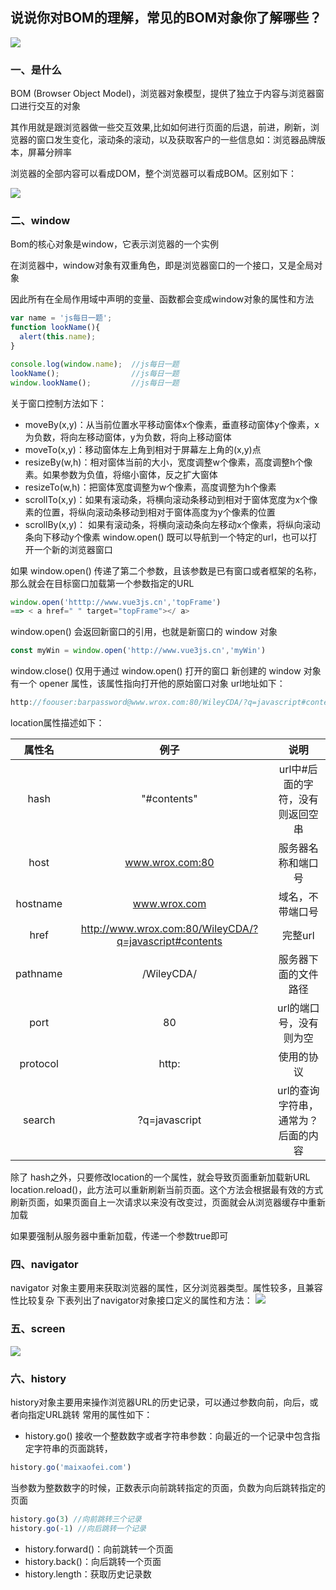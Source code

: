 ## 说说你对BOM的理解，常见的BOM对象你了解哪些？
![](https://static.vue-js.com/3e191c40-8089-11eb-85f6-6fac77c0c9b3.png)

### 一、是什么
BOM (Browser Object Model)，浏览器对象模型，提供了独立于内容与浏览器窗口进行交互的对象

其作用就是跟浏览器做一些交互效果,比如如何进行页面的后退，前进，刷新，浏览器的窗口发生变化，滚动条的滚动，以及获取客户的一些信息如：浏览器品牌版本，屏幕分辨率

浏览器的全部内容可以看成DOM，整个浏览器可以看成BOM。区别如下：

![](https://static.vue-js.com/482f33e0-8089-11eb-85f6-6fac77c0c9b3.png)

### 二、window
Bom的核心对象是window，它表示浏览器的一个实例

在浏览器中，window对象有双重角色，即是浏览器窗口的一个接口，又是全局对象

因此所有在全局作用域中声明的变量、函数都会变成window对象的属性和方法
```js
var name = 'js每日一题';
function lookName(){
  alert(this.name);
}

console.log(window.name);  //js每日一题
lookName();                //js每日一题
window.lookName();         //js每日一题
```

关于窗口控制方法如下：
* moveBy(x,y)：从当前位置水平移动窗体x个像素，垂直移动窗体y个像素，x为负数，将向左移动窗体，y为负数，将向上移动窗体
* moveTo(x,y)：移动窗体左上角到相对于屏幕左上角的(x,y)点
* resizeBy(w,h)：相对窗体当前的大小，宽度调整w个像素，高度调整h个像素。如果参数为负值，将缩小窗体，反之扩大窗体
* resizeTo(w,h)：把窗体宽度调整为w个像素，高度调整为h个像素
* scrollTo(x,y)：如果有滚动条，将横向滚动条移动到相对于窗体宽度为x个像素的位置，将纵向滚动条移动到相对于窗体高度为y个像素的位置
* scrollBy(x,y)： 如果有滚动条，将横向滚动条向左移动x个像素，将纵向滚动条向下移动y个像素
window.open() 既可以导航到一个特定的url，也可以打开一个新的浏览器窗口

如果 window.open() 传递了第二个参数，且该参数是已有窗口或者框架的名称，那么就会在目标窗口加载第一个参数指定的URL
```js
window.open('htttp://www.vue3js.cn','topFrame')
==> < a href=" " target="topFrame"></ a>
```

window.open() 会返回新窗口的引用，也就是新窗口的 window 对象
```js
const myWin = window.open('http://www.vue3js.cn','myWin')
```

window.close() 仅用于通过 window.open() 打开的窗口
新创建的 window 对象有一个 opener 属性，该属性指向打开他的原始窗口对象
url地址如下：
```js
http://foouser:barpassword@www.wrox.com:80/WileyCDA/?q=javascript#contents
```
location属性描述如下：

| 属性名 |    例子     |               说明               |
| :----: | :---------: | :------------------------------: |
|  hash  | "#contents" | url中#后面的字符，没有则返回空串 |
|  host  | www.wrox.com:80 | 服务器名称和端口号 |
|  hostname  | www.wrox.com | 域名，不带端口号 |
|  href  | http://www.wrox.com:80/WileyCDA/?q=javascript#contents | 完整url |
|  pathname  | /WileyCDA/ | 服务器下面的文件路径 |
|  port  | 80 | url的端口号，没有则为空 |
|  protocol  | http: | 使用的协议 |
|  search  | ?q=javascript | url的查询字符串，通常为？后面的内容 |

除了 hash之外，只要修改location的一个属性，就会导致页面重新加载新URL
location.reload()，此方法可以重新刷新当前页面。这个方法会根据最有效的方式刷新页面，如果页面自上一次请求以来没有改变过，页面就会从浏览器缓存中重新加载

如果要强制从服务器中重新加载，传递一个参数true即可

### 四、navigator
navigator 对象主要用来获取浏览器的属性，区分浏览器类型。属性较多，且兼容性比较复杂
下表列出了navigator对象接口定义的属性和方法：
![](https://static.vue-js.com/6797ab40-8089-11eb-ab90-d9ae814b240d.png)

### 五、screen
![](https://static.vue-js.com/7d6b21e0-8089-11eb-85f6-6fac77c0c9b3.png)

### 六、history
history对象主要用来操作浏览器URL的历史记录，可以通过参数向前，向后，或者向指定URL跳转
常用的属性如下：
* history.go()
接收一个整数数字或者字符串参数：向最近的一个记录中包含指定字符串的页面跳转，
```js
history.go('maixaofei.com')
```
当参数为整数数字的时候，正数表示向前跳转指定的页面，负数为向后跳转指定的页面
```js
history.go(3) //向前跳转三个记录
history.go(-1) //向后跳转一个记录
```
* history.forward()：向前跳转一个页面
* history.back()：向后跳转一个页面
* history.length：获取历史记录数


